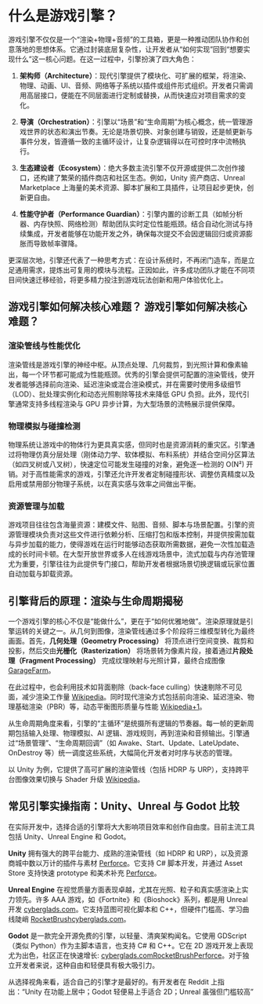 # 什么是游戏引擎？

游戏引擎不仅仅是一个“渲染+物理+音频”的工具箱，更是一种推动团队协作和创意落地的思想体系。它通过封装底层复杂性，让开发者从“如何实现”回到“想要实现什么”这一核心问题。在这一过程中，引擎扮演了四大角色：

1. **架构师（Architecture）**：现代引擎提供了模块化、可扩展的框架，将渲染、物理、动画、UI、音频、网络等子系统以插件或组件形式组织。开发者只需调用高层接口，便能在不同层面进行定制或替换，从而快速应对项目需求的变化。

2. **导演（Orchestration）**：引擎以“场景”和“生命周期”为核心概念，统一管理游戏世界的状态和演出节奏。无论是场景切换、对象创建与销毁，还是帧更新与事件分发，皆遵循一致的主循环设计，让复杂逻辑得以在可控时序中流畅执行。

3. **生态建设者（Ecosystem）**：绝大多数主流引擎不仅开源或提供二次创作接口，还构建了繁荣的插件商店和社区生态。例如，Unity 资产商店、Unreal Marketplace 上海量的美术资源、脚本扩展和工具插件，让项目起步更快，创新更自由。

4. **性能守护者（Performance Guardian）**：引擎内置的诊断工具（如帧分析器、内存快照、网络检测）帮助团队实时定位性能瓶颈。结合自动化测试与持续集成，开发者能够在功能开发之外，确保每次提交不会因逻辑回归或资源膨胀而导致帧率骤降。

更深层次地，引擎还代表了一种思考方式：在设计系统时，不再闭门造车，而是立足通用需求，提炼出可复用的模块与流程。正因如此，许多成功团队才能在不同项目间快速迁移经验，将更多精力投注到游戏玩法创新和用户体验优化上。

## 游戏引擎如何解决核心难题？ 游戏引擎如何解决核心难题？

### 渲染管线与性能优化

渲染管线是游戏引擎的神经中枢。从顶点处理、几何裁剪，到光照计算和像素输出，每一个环节都可能成为性能瓶颈。优秀的引擎会提供可配置的渲染管线，使开发者能够选择前向渲染、延迟渲染或混合渲染模式，并在需要时使用多级细节（LOD）、批处理实例化和动态光照剔除等技术来降低 GPU 负担。此外，现代引擎通常支持多线程渲染与 GPU 异步计算，为大型场景的流畅展示提供保障。

### 物理模拟与碰撞检测

物理系统让游戏中的物体行为更具真实感，但同时也是资源消耗的重灾区。引擎通过将物理仿真分层处理（刚体动力学、软体模拟、布料系统）并结合空间分区算法（如四叉树或八叉树），快速定位可能发生碰撞的对象，避免逐一检测的 O(N²) 开销。对于高性能需求的游戏，引擎还允许开发者定制碰撞形状、调整仿真精度以及启用或禁用部分物理子系统，以在真实感与效率之间做出平衡。

### 资源管理与加载

游戏项目往往包含海量资源：建模文件、贴图、音频、脚本与场景配置。引擎的资源管理模块负责对这些文件进行依赖分析、压缩打包和版本控制，并提供按需加载与异步加载的能力，使得游戏在运行时能够动态获取所需数据，避免一次性加载造成的长时间卡顿。在大型开放世界或多人在线游戏场景中，流式加载与内存池管理尤为重要，引擎往往为此提供专门接口，帮助开发者根据场景切换逻辑或玩家位置自动加载与卸载资源。

## 引擎背后的原理：渲染与生命周期揭秘

一个游戏引擎的核心不仅是“能做什么”，更在于“如何优雅地做”。渲染原理就是引擎运转的关键之一。从几何到图像，渲染管线通过多个阶段将三维模型转化为最终画面。首先，**几何处理（Geometry Processing）** 将顶点进行空间变换、裁剪和投影，然后交由**光栅化（Rasterization）** 将场景转为像素片段，接着通过**片段处理（Fragment Processing）** 完成纹理映射与光照计算，最终合成图像 [GarageFarm](https://garagefarm.net/blog/understanding-the-rendering-pipeline-essentials-for-traditional-and-real-time-rendering)。

在此过程中，也会利用技术如背面剔除（back-face culling）快速剔除不可见面，减少渲染工作量 [Wikipedia](https://en.wikipedia.org/wiki/Back-face_culling)。同时现代渲染方式包括前向渲染、延迟渲染、物理基础渲染（PBR）等，动态平衡图形质量与性能 [Wikipedia+1](https://en.wikipedia.org/wiki/Physically_based_rendering)。

从生命周期角度来看，引擎的“主循环”是统摄所有逻辑的节奏器。每一帧的更新周期包括输入处理、物理模拟、AI 逻辑、游戏规则，再到渲染和音频输出。引擎通过“场景管理”、“生命周期回调”（如 Awake、Start、Update、LateUpdate、OnDestroy 等）统一调度这些系统，大幅简化开发者对时序与状态的管理。

以 Unity 为例，它提供了高可扩展的渲染管线（包括 HDRP 与 URP），支持跨平台图像效果切换与 Shader 升级 [Wikipedia](https://en.wikipedia.org/wiki/Unity_%28game_engine%29)。


## 常见引擎实操指南：Unity、Unreal 与 Godot 比较

在实际开发中，选择合适的引擎将大大影响项目效率和创作自由度。目前主流工具包括 Unity、Unreal Engine 和 Godot。

**Unity** 拥有强大的跨平台能力、成熟的渲染管线（如 HDRP 和 URP），以及资源商城中数以万计的插件与素材 [Perforce](https://www.perforce.com/blog/vcs/what-is-godot)。它支持 C# 脚本开发，并通过 Asset Store 支持快速 prototype 和美术补充 [Perforce](https://www.perforce.com/blog/vcs/what-is-godot)。

**Unreal Engine** 在视觉质量方面表现卓越，尤其在光照、粒子和真实感渲染上实力领先。许多 AAA 游戏，如《Fortnite》和《Bioshock》系列，都是用 Unreal 开发 [cyberglads.com](https://cyberglads.com/making-cyberglads-1-choosing-a-game-engine.html)。它支持蓝图可视化脚本和 C++，但硬件门槛高、学习曲线陡峭 [RocketBrush](https://rocketbrush.com/blog/godot-vs-unity-vs-unreal-comparison)[cyberglads.com](https://cyberglads.com/making-cyberglads-1-choosing-a-game-engine.html)。

**Godot** 是一款完全开源免费的引擎，以轻量、清爽架构闻名。它使用 GDScript（类似 Python）作为主脚本语言，也支持 C# 和 C++。它在 2D 游戏开发上表现尤为出色，社区正在快速增长: [cyberglads.com](https://cyberglads.com/making-cyberglads-1-choosing-a-game-engine.html)[RocketBrush](https://rocketbrush.com/blog/godot-vs-unity-vs-unreal-comparison)[Perforce](https://www.perforce.com/blog/vcs/what-is-godot)。对于独立开发者来说，这种自由和轻便具有极大吸引力。

从选择视角来看，适合自己的引擎才是最好的。有开发者在 Reddit 上指出：“Unity 在功能上居中；Godot 轻便易上手适合 2D；Unreal 虽强但门槛较高”
